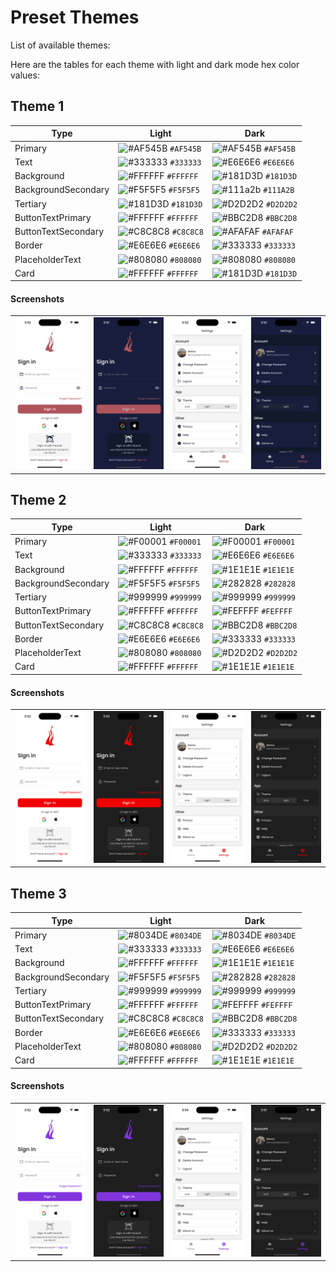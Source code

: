 # Preset Themes

List of available themes:

Here are the tables for each theme with light and dark mode hex color values:

## Theme 1

| Type                | Light                                                                     | Dark                                                                      |
| ------------------- | ------------------------------------------------------------------------- | ------------------------------------------------------------------------- |
| Primary             | ![#AF545B](https://via.placeholder.com/11/AF545B/000000?text=+) `#AF545B` | ![#AF545B](https://via.placeholder.com/11/AF545B/000000?text=+) `#AF545B` |
| Text                | ![#333333](https://via.placeholder.com/11/333333/000000?text=+) `#333333` | ![#E6E6E6](https://via.placeholder.com/11/E6E6E6/000000?text=+) `#E6E6E6` |
| Background          | ![#FFFFFF](https://via.placeholder.com/11/FFFFFF/000000?text=+) `#FFFFFF` | ![#181D3D](https://via.placeholder.com/11/181D3D/000000?text=+) `#181D3D` |
| BackgroundSecondary | ![#F5F5F5](https://via.placeholder.com/11/F5F5F5/000000?text=+) `#F5F5F5` | ![#111a2b](https://via.placeholder.com/11/111A2B/000000?text=+) `#111A2B` |
| Tertiary            | ![#181D3D](https://via.placeholder.com/11/181D3D/000000?text=+) `#181D3D` | ![#D2D2D2](https://via.placeholder.com/11/D2D2D2/000000?text=+) `#D2D2D2` |
| ButtonTextPrimary   | ![#FFFFFF](https://via.placeholder.com/11/FFFFFF/000000?text=+) `#FFFFFF` | ![#BBC2D8](https://via.placeholder.com/11/BBC2D8/000000?text=+) `#BBC2D8` |
| ButtonTextSecondary | ![#C8C8C8](https://via.placeholder.com/11/C8C8C8/000000?text=+) `#C8C8C8` | ![#AFAFAF](https://via.placeholder.com/11/AFAFAF/000000?text=+) `#AFAFAF` |
| Border              | ![#E6E6E6](https://via.placeholder.com/11/E6E6E6/000000?text=+) `#E6E6E6` | ![#333333](https://via.placeholder.com/11/333333/000000?text=+) `#333333` |
| PlaceholderText     | ![#808080](https://via.placeholder.com/11/808080/000000?text=+) `#808080` | ![#808080](https://via.placeholder.com/11/808080/000000?text=+) `#808080` |
| Card                | ![#FFFFFF](https://via.placeholder.com/11/FFFFFF/000000?text=+) `#FFFFFF` | ![#181D3D](https://via.placeholder.com/11/181D3D/000000?text=+) `#181D3D` |

#### Screenshots

<table>
  <tr>
    <td><img alt="sign-in-light" src="../../../screenshots/theme1/sign-in-light.png" /></td>
    <td><img alt="sign-in-dark" src="../../../screenshots/theme1/sign-in-dark.png" /></td>
    <td><img alt="settings-light" src="../../../screenshots/theme1/settings-light.png" /></td>
    <td><img alt="settings-dark" src="../../../screenshots/theme1/settings-dark.png" /></td>
  </tr>
</table>

## Theme 2

| Type                | Light                                                                     | Dark                                                                      |
| ------------------- | ------------------------------------------------------------------------- | ------------------------------------------------------------------------- |
| Primary             | ![#F00001](https://via.placeholder.com/11/F00001/000000?text=+) `#F00001` | ![#F00001](https://via.placeholder.com/11/F00001/000000?text=+) `#F00001` |
| Text                | ![#333333](https://via.placeholder.com/11/333333/000000?text=+) `#333333` | ![#E6E6E6](https://via.placeholder.com/11/E6E6E6/000000?text=+) `#E6E6E6` |
| Background          | ![#FFFFFF](https://via.placeholder.com/11/FFFFFF/000000?text=+) `#FFFFFF` | ![#1E1E1E](https://via.placeholder.com/11/1E1E1E/000000?text=+) `#1E1E1E` |
| BackgroundSecondary | ![#F5F5F5](https://via.placeholder.com/11/F5F5F5/000000?text=+) `#F5F5F5` | ![#282828](https://via.placeholder.com/11/282828/000000?text=+) `#282828` |
| Tertiary            | ![#999999](https://via.placeholder.com/11/999999/000000?text=+) `#999999` | ![#999999](https://via.placeholder.com/11/999999/000000?text=+) `#999999` |
| ButtonTextPrimary   | ![#FFFFFF](https://via.placeholder.com/11/FFFFFF/000000?text=+) `#FFFFFF` | ![#FEFFFF](https://via.placeholder.com/11/FEFFFF/000000?text=+) `#FEFFFF` |
| ButtonTextSecondary | ![#C8C8C8](https://via.placeholder.com/11/C8C8C8/000000?text=+) `#C8C8C8` | ![#BBC2D8](https://via.placeholder.com/11/BBC2D8/000000?text=+) `#BBC2D8` |
| Border              | ![#E6E6E6](https://via.placeholder.com/11/E6E6E6/000000?text=+) `#E6E6E6` | ![#333333](https://via.placeholder.com/11/333333/000000?text=+) `#333333` |
| PlaceholderText     | ![#808080](https://via.placeholder.com/11/808080/000000?text=+) `#808080` | ![#D2D2D2](https://via.placeholder.com/11/D2D2D2/000000?text=+) `#D2D2D2` |
| Card                | ![#FFFFFF](https://via.placeholder.com/11/FFFFFF/000000?text=+) `#FFFFFF` | ![#1E1E1E](https://via.placeholder.com/11/1E1E1E/000000?text=+) `#1E1E1E` |

#### Screenshots

<table>
  <tr>
    <td><img alt="sign-in-light" src="../../../screenshots/theme2/sign-in-light.png" /></td>
    <td><img alt="sign-in-dark" src="../../../screenshots/theme2/sign-in-dark.png" /></td>
    <td><img alt="settings-light" src="../../../screenshots/theme2/settings-light.png" /></td>
    <td><img alt="settings-dark" src="../../../screenshots/theme2/settings-dark.png" /></td>
  </tr>
</table>

## Theme 3

| Type                | Light                                                                     | Dark                                                                      |
| ------------------- | ------------------------------------------------------------------------- | ------------------------------------------------------------------------- |
| Primary             | ![#8034DE](https://via.placeholder.com/11/8034DE/000000?text=+) `#8034DE` | ![#8034DE](https://via.placeholder.com/11/8034DE/000000?text=+) `#8034DE` |
| Text                | ![#333333](https://via.placeholder.com/11/333333/000000?text=+) `#333333` | ![#E6E6E6](https://via.placeholder.com/11/E6E6E6/000000?text=+) `#E6E6E6` |
| Background          | ![#FFFFFF](https://via.placeholder.com/11/FFFFFF/000000?text=+) `#FFFFFF` | ![#1E1E1E](https://via.placeholder.com/11/1E1E1E/000000?text=+) `#1E1E1E` |
| BackgroundSecondary | ![#F5F5F5](https://via.placeholder.com/11/F5F5F5/000000?text=+) `#F5F5F5` | ![#282828](https://via.placeholder.com/11/282828/000000?text=+) `#282828` |
| Tertiary            | ![#999999](https://via.placeholder.com/11/999999/000000?text=+) `#999999` | ![#999999](https://via.placeholder.com/11/999999/000000?text=+) `#999999` |
| ButtonTextPrimary   | ![#FFFFFF](https://via.placeholder.com/11/FFFFFF/000000?text=+) `#FFFFFF` | ![#FEFFFF](https://via.placeholder.com/11/FEFFFF/000000?text=+) `#FEFFFF` |
| ButtonTextSecondary | ![#C8C8C8](https://via.placeholder.com/11/C8C8C8/000000?text=+) `#C8C8C8` | ![#BBC2D8](https://via.placeholder.com/11/BBC2D8/000000?text=+) `#BBC2D8` |
| Border              | ![#E6E6E6](https://via.placeholder.com/11/E6E6E6/000000?text=+) `#E6E6E6` | ![#333333](https://via.placeholder.com/11/333333/000000?text=+) `#333333` |
| PlaceholderText     | ![#808080](https://via.placeholder.com/11/808080/000000?text=+) `#808080` | ![#D2D2D2](https://via.placeholder.com/11/D2D2D2/000000?text=+) `#D2D2D2` |
| Card                | ![#FFFFFF](https://via.placeholder.com/11/FFFFFF/000000?text=+) `#FFFFFF` | ![#1E1E1E](https://via.placeholder.com/11/1E1E1E/000000?text=+) `#1E1E1E` |

#### Screenshots

<table>
  <tr>
    <td><img alt="sign-in-light" src="../../../screenshots/theme3/sign-in-light.png" /></td>
    <td><img alt="sign-in-dark" src="../../../screenshots/theme3/sign-in-dark.png" /></td>
    <td><img alt="settings-light" src="../../../screenshots/theme3/settings-light.png" /></td>
    <td><img alt="settings-dark" src="../../../screenshots/theme3/settings-dark.png" /></td>
  </tr>
</table>

